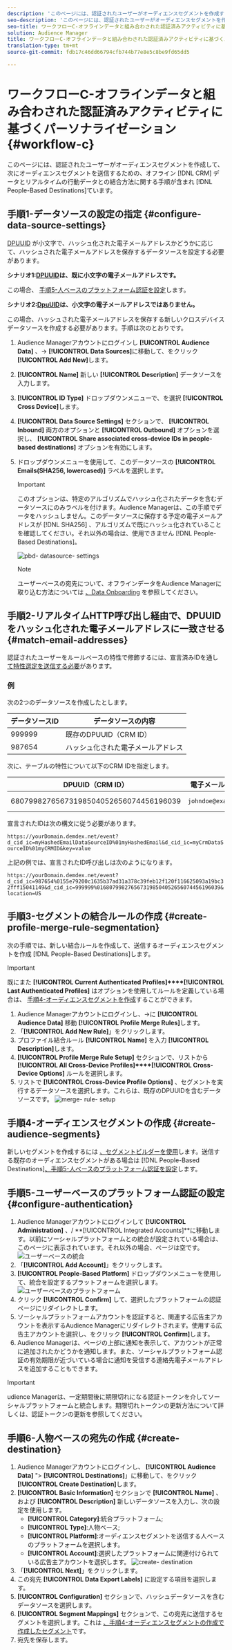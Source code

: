 ```yaml
---
description: 'このページには、認証されたユーザーがオーディエンスセグメントを作成するために、オフラインのCRMデータとリアルタイムの行動データを組み合わせて、これらのオーディエンスセグメントを人ベースの宛先に送信する方法に関する詳しい手順が含まれています。 '
seo-description: 'このページには、認証されたユーザーがオーディエンスセグメントを作成するために、オフラインのCRMデータとリアルタイムの行動データを組み合わせて、これらのオーディエンスセグメントを人ベースの宛先に送信する方法に関する詳しい手順が含まれています。  '
seo-title: ワークフローC-オフラインデータと組み合わされた認証済みアクティビティに基づくパーソナライゼーション
solution: Audience Manager
title: ワークフローC-オフラインデータと組み合わされた認証済みアクティビティに基づくパーソナライゼーション
translation-type: tm+mt
source-git-commit: fdb17c46dd66794cfb744b77e8e5c8be9fd65dd5

---
```



# ワークフローC-オフラインデータと組み合わされた認証済みアクティビティに基づくパーソナライゼーション {#workflow-c}

このページには、認証されたユーザーがオーディエンスセグメントを作成して、次にオーディエンスセグメントを送信するための、オフライン [!DNL CRM] データとリアルタイムの行動データとの結合方法に関する手順が含まれ [!DNL People-Based Destinations]ています。

## 手順1-データソースの設定の指定 {#configure-data-source-settings}

[DPUUID](../../reference/ids-in-aam.md) が小文字で、ハッシュ化された電子メールアドレスかどうかに応じて、ハッシュされた電子メールアドレスを保存するデータソースを設定する必要があります。

**シナリオ1:[DPUUID](../../reference/ids-in-aam.md)は、既に小文字の電子メールアドレスです。**

この場合、 [手順5-人ベースのプラットフォーム認証を設定](#configure-authentication)します。

**シナリオ2:[DpuUID](../../reference/ids-in-aam.md)は、小文字の電子メールアドレスではありません。**

この場合、ハッシュされた電子メールアドレスを保存する新しいクロスデバイスデータソースを作成する必要があります。手順は次のとおりです。

1. Audience Managerアカウントにログインし **[!UICONTROL Audience Data]** 、-&gt; **[!UICONTROL Data Sources]**&#x200B;に移動して、をクリック **[!UICONTROL Add New]**&#x200B;します。
1. **[!UICONTROL Name]** 新しい **[!UICONTROL Description]** データソースを入力します。
1. **[!UICONTROL ID Type]** ドロップダウンメニューで、を選択 **[!UICONTROL Cross Device]**&#x200B;します。
1. **[!UICONTROL Data Source Settings]** セクションで、 **[!UICONTROL Inbound]** 両方のオプションと **[!UICONTROL Outbound]** オプションを選択し、 **[!UICONTROL Share associated cross-device IDs in people-based destinations]** オプションを有効にします。
1. ドロップダウンメニューを使用して、このデータソースの **[!UICONTROL Emails(SHA256, lowercased)]** ラベルを選択します。
   >[!IMPORTANT]
   >
   >このオプションは、特定のアルゴリズムでハッシュ化されたデータを含むデータソースにのみラベルを付けます。Audience Managerは、この手順でデータをハッシュしません。このデータソースに保存する予定の電子メールアドレスが [!DNL SHA256] 、アルゴリズムで既にハッシュ化されていることを確認してください。それ以外の場合は、使用できません [!DNL People-Based Destinations]。

   ![pbd- datasource- settings](assets/pbd-ds-config.png)

   >[!NOTE]
   >
   > ユーザーベースの宛先について、オフラインデータをAudience Managerに取り込む方法については [、Data Onboarding](people-based-destinations-prerequisites.md#data-onboarding) を参照してください。

## 手順2-リアルタイムHTTP呼び出し経由で、DPUUIDをハッシュ化された電子メールアドレスに一致させる {#match-email-addresses}

認証されたユーザーをルールベースの特性で修飾するには、宣言済みIDを通し [て特性選定を送信する必要](../declared-ids.md)があります。

### 例

次の2つのデータソースを作成したとします。

| データソースID | データソースの内容 |
| -------------- | -------------------------- |
| 999999 | 既存のDPUUID（CRM ID） |
| 987654 | ハッシュ化された電子メールアドレス |

次に、テーブルの特性について以下のCRM IDを指定します。

| DPUUID（CRM ID） | 電子メールアドレス | ハッシュ化された電子メールアドレス | 特性 |
| -------------------------------------- | --------------------- | ---------------------------------------------------------------- | ------------- |
| 68079982765673198504052656074456196039 | `johndoe@example.com` | 55e79200c1635b37ad31a378c39feb12f120f116625093a19bc32fff15041149 | location= US |

宣言されたIDは次の構文に従う必要があります。

`https://yourDomain.demdex.net/event?d_cid_ic=myHashedEmailDataSourceID%01myHashedEmail&d_cid_ic=myCrmDataSourceID%01myCRMID&key=value`

上記の例では、宣言されたID呼び出しは次のようになります。

`https://yourDomain.demdex.net/event?d_cid_ic=987654%0155e79200c1635b37ad31a378c39feb12f120f116625093a19bc32fff15041149&d_cid_ic=999999%0168079982765673198504052656074456196039&location=US`

## 手順3-セグメントの結合ルールの作成 {#create-profile-merge-rule-segmentation}

次の手順では、新しい結合ルールを作成して、送信するオーディエンスセグメントを作成 [!DNL People-Based Destinations]します。

>[!IMPORTANT]
>
>既にまた **[!UICONTROL Current Authenticated Profiles]****[!UICONTROL Last Authenticated Profiles]** はオプションを使用してルールを定義している場合は、 [手順4-オーディエンスセグメントを作成](#create-audience-segments)することができます。

1. Audience Managerアカウントにログインし、-&gt;に **[!UICONTROL Audience Data]** 移動 **[!UICONTROL Profile Merge Rules]**&#x200B;します。
2. 「**[!UICONTROL Add New Rule]**」をクリックします。
3. プロファイル結合ルール **[!UICONTROL Name]** を入力 **[!UICONTROL Description]**&#x200B;します。
4. **[!UICONTROL Profile Merge Rule Setup]** セクションで、リストから **[!UICONTROL All Cross-Device Profiles]****[!UICONTROL Cross-Device Options]** ルールを選択します。
5. リストで **[!UICONTROL Cross-Device Profile Options]** 、セグメントを実行するデータソースを選択します。これらは、既存のDPUUIDを含むデータソースです。
   ![merge- rule- setup](assets/pbd-pmr-combined.png)

## 手順4-オーディエンスセグメントの作成 {#create-audience-segments}

新しいセグメントを作成するには [、セグメントビルダーを使用](../segments/segment-builder.md)します。送信する既存のオーディエンスセグメントがある場合は [!DNL People-Based Destinations][、手順5-人ベースのプラットフォーム認証を設定](#configure-authentication)します。

## 手順5-ユーザーベースのプラットフォーム認証の設定 {#configure-authentication}

1. Audience Managerアカウントにログインして **[!UICONTROL Administration]** 、/ **[!UICONTROL Integrated Accounts]**に移動します。以前にソーシャルプラットフォームとの統合が設定されている場合は、このページに表示されています。それ以外の場合、ページは空です。
   ![ユーザーベースの統合](assets/pbd-config.png)
2. 「**[!UICONTROL Add Account]**」をクリックします。
3. **[!UICONTROL People-Based Platform]** ドロップダウンメニューを使用して、統合を設定するプラットフォームを選択します。
   ![ユーザーベースのプラットフォーム](assets/pbd-add.png)
4. クリック **[!UICONTROL Confirm]** して、選択したプラットフォームの認証ページにリダイレクトします。
5. ソーシャルプラットフォームアカウントを認証すると、関連する広告主アカウントを表示するAudience Managerにリダイレクトされます。使用する広告主アカウントを選択し、をクリック **[!UICONTROL Confirm]**&#x200B;します。
6. Audience Managerは、ページの上部に通知を表示して、アカウントが正常に追加されたかどうかを通知します。また、ソーシャルプラットフォーム認証の有効期限が近づいている場合に通知を受信する連絡先電子メールアドレスを追加することもできます。

>[!IMPORTANT]
>
>udience Managerは、一定期間後に期限切れになる認証トークンを介してソーシャルプラットフォームと統合します。期限切れトークンの更新方法について詳しくは、認証トークンの更新を参照してください。

## 手順6-人物ベースの宛先の作成 {#create-destination}

1. Audience Managerアカウントにログインし、 **[!UICONTROL Audience Data]** "&gt; **[!UICONTROL Destinations]**」に移動して、をクリック **[!UICONTROL Create Destination]**&#x200B;します。
1. **[!UICONTROL Basic Information]** セクションで **[!UICONTROL Name]** 、および **[!UICONTROL Description]** 新しいデータソースを入力し、次の設定を使用します。
   * **[!UICONTROL Category]**:統合プラットフォーム;
   * **[!UICONTROL Type]**:人物ベース;
   * **[!UICONTROL Platform]**:オーディエンスセグメントを送信する人ベースのプラットフォームを選択します。
   * **[!UICONTROL Account]**:選択したプラットフォームに関連付けられている広告主アカウントを選択します。
      ![create- destination](assets/pbd-create-destination.png)
1. 「**[!UICONTROL Next]**」をクリックします。
1. この宛先 **[!UICONTROL Data Export Labels]** に設定する項目を選択します。
1. **[!UICONTROL Configuration]** セクションで、ハッシュデータソースを含むデータソースを選択します。
1. **[!UICONTROL Segment Mappings]** セクションで、この宛先に送信するセグメントを選択します。これは [、手順4-オーディエンスセグメントの作成で作成したセグメント](#create-audience-segments)です。
1. 宛先を保存します。
